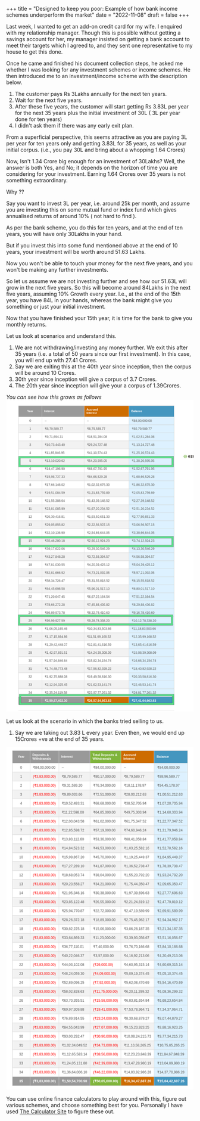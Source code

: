 +++
title = "Designed to keep you poor: Example of how bank income schemes underperform the market"
date = "2022-11-08"
draft = false
+++

Last week, I wanted to get an add-on credit card for my wife. I enquired with my relationship manager. Though this is possible without getting a savings account for her, my manager insisted on getting a bank account to meet their targets which I agreed to, and they sent one representative to my house to get this done. 

Once he came and finished his document collection steps, he asked me whether I was looking for any investment schemes or income schemes.
He then introduced me to an investment/income scheme with the description below.
1. The customer pays  Rs 3Lakhs annually for the next ten years.
2. Wait for the next five years. 
3. After these five years, the customer will start getting Rs 3.83L per year for the next 35 years plus the initial investment of 30L ( 3L per year done for ten years)
4. I didn't ask them if there was any early exit plan.

From a superficial perspective, this seems attractive as you are paying 3L per year for ten years only and getting 3.83L for 35 years, as well as your initial corpus. (i.e., you pay 30L and bring about a whopping 1.64 Crores)

Now, Isn't 1.34 Crore big enough for an investment of 30Lakhs?
Well, the answer is both Yes, and No; it depends on the horizon of time you are considering for your investment.
Earning 1.64 Crores over 35 years is not something extraordinary. 

Why ??


Say you want to invest 3L per year, i.e. around 25k per month, and assume you are investing this on some mutual fund or index fund which gives annualised returns of around 10% ( not hard to find ).

As per the bank scheme, you do this for ten years, and at the end of ten years, you will have only 30Lakhs in your hand.

But if you invest this into some fund mentioned above at the end of 10 years, your investment will be worth around 51.63 Lakhs. 

Now you won't be able to touch your money for the next five years, and you won't be making any further investments. 

So let us assume we are not investing further and see how our 51.63L will grow in the next five years.
So this will become around 84Lakhs in the next five years, assuming 10% Growth every year.
I.e., at the end of the 15th year, you have 84L in your hands, whereas the bank might give you something or just your initial investment. 

Now that you have finished your 15th year, it is time for the bank to give you monthly returns.

Let us look at scenarios and understand this.

1. We are not withdrawing/investing any money further. We exit this after 35 years (i.e. a total of 50 years since our first investment). In this case, you will end up with 27.41 Crores.
2. Say we are exiting this at the 40th year since inception, then the corpus will be around 10 Crores.
3. 30th year since inception will give a corpus of 3.7 Crores.
4. The 20th year since inception will give your a corpus of 1.39Crores.

_You can see how this grows as follows_
![Investments without yearly payout](/images/investmentnotes/im1.png)



Let us look at the scenario in which the banks tried selling to us. 
1. Say we are taking out 3.83 L every year. Even then, we would end up 15Crores +ve at the end of 35 years.


![Investments with yearly payout](/images/investmentnotes/im2.png)

You can use online finance calculators to play around with this, figure out various schemes, and choose something best for you.
Personally I have used [The Calculator Site](https://www.thecalculatorsite.com/finance/calculators/compoundinterestcalculator.php) to figure these out.